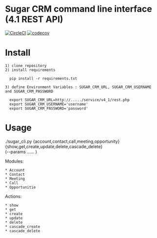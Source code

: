 # Sugar CRM command line interface (4.1 REST API)

[![CircleCI](https://circleci.com/gh/AlekseyMolchanov/sugarcrm-cli.svg?style=svg)](https://circleci.com/gh/AlekseyMolchanov/sugarcrm-cli)
[![codecov](https://codecov.io/gh/AlekseyMolchanov/sugarcrm-cli/branch/master/graph/badge.svg)](https://codecov.io/gh/AlekseyMolchanov/sugarcrm-cli)

# Install
  
    1) clone repository
    2) install requirements

      pip install -r requirements.txt

    3) define Environment Variables : SUGAR_CRM_URL, SUGAR_CRM_USERNAME and SUGAR_CRM_PASSWORD
    
      export SUGAR_CRM_URL=http://...../service/v4_1/rest.php
      export SUGAR_CRM_USERNAME='username'
      export SUGAR_CRM_PASSWORD='password'



# Usage
  
  ./sugar_cli.py {account,contact,call,meeting,opportunity} \
                 {show,get,create,update,delete,cascade_delete} \
                 (--params ...... )

  Modules:
  
    * Account
    * Contact  
    * Meeting
    * Call
    * Opportunitie
  
  Actions:
    
    * show
    * get
    * create
    * update
    * delete
    * cascade_create
    * cascade_delete
